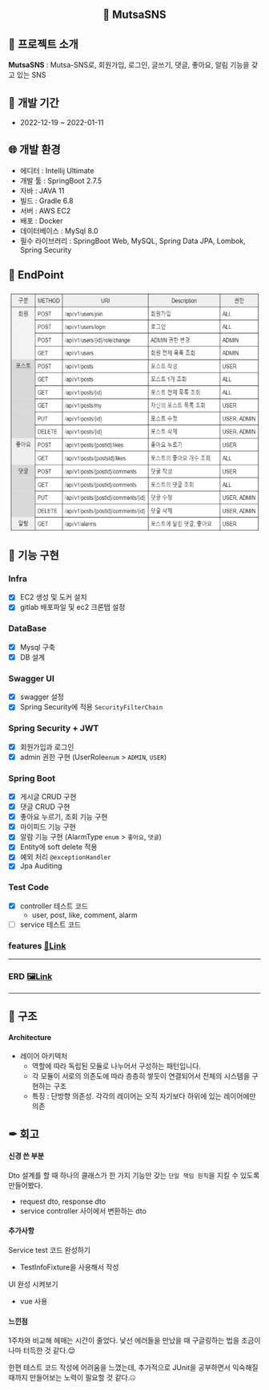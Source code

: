 <div align=center>
 <h2>📧 MutsaSNS</h2>  
</div>


## :ocean: 프로젝트 소개
**MutsaSNS** : Mutsa-SNS로, 회원가입, 로그인, 글쓰기, 댓글, 좋아요, 알림 기능을 갖고 있는 SNS  

## :milky_way: 개발 기간
+ 2022-12-19 ~ 2022-01-11  

## :globe_with_meridians: 개발 환경
+ 에디터 : Intellij Ultimate
+ 개발 툴 : SpringBoot 2.7.5
+ 자바 : JAVA 11
+ 빌드 : Gradle 6.8
+ 서버 : AWS EC2
+ 배포 : Docker
+ 데이터베이스 : MySql 8.0
+ 필수 라이브러리 : SpringBoot Web, MySQL, Spring Data JPA, Lombok, Spring Security



## :blue_book: EndPoint
<img src="src/main/resources/images/endpoint.png" width="600" height="483" align="center"/>


## 🥈 기능 구현 
### Infra
- [x] EC2 생성 및 도커 설치
- [x] gitlab 배포파일 및 ec2 크론탭 설정

### DataBase
- [x] Mysql 구축
- [x] DB 설계

### Swagger UI 
- [x] swagger 설정
- [x] Spring Security에 적용 `SecurityFilterChain`

### Spring Security + JWT 
- [x] 회원가입과 로그인
- [x] admin 권한 구현 (UserRole`enum` > `ADMIN`, `USER`)

### Spring Boot
- [x] 게시글 CRUD 구현
- [x] 댓글 CRUD 구현
- [x] 좋아요 누르기, 조회 기능 구현
- [x] 마이피드 기능 구현
- [x] 알람 기능 구현 (AlarmType `enum` > `좋아요`, `댓글`)
- [x] Entity에 soft delete 적용
- [x] 예외 처리 `@exceptionHandler`
- [x] Jpa Auditing

### Test Code
- [x] controller 테스트 코드
    - user, post, like, comment, alarm
- [ ] service 테스트 코드

### features [📜Link](https://www.notion.so/7b156fe0cf32457c8dbd4b5247657ad0?pvs=4)
---
### ERD [🖼Link](https://www.notion.so/ERD-1d490e69f1c741e2a5e802f2a55cd642?pvs=4)

---
## 🔮 구조 


#### Architecture
- 레이어 아키텍처
    - 역할에 따라 독립된 모듈로 나누어서 구성하는 패턴입니다. 
    - 각 모듈이 서로의 의존도에 따라 층층히 쌓듯이 연결되어서 전체의 시스템을 구현하는 구조
    - 특징 : 단방향 의존성. 각각의 레이어는 오직 자기보다 하위에 있는 레이어에만 의존

## ✒ 회고
#### 신경 쓴 부분
Dto 설계를 할 때 하나의 클래스가 한 가지 기능만 갖는 `단일 책임 원칙`을 지킬 수 있도록 만들어봤다.
- request dto, response dto
- service controller 사이에서 변환하는 dto

#### 추가사항
Service test 코드 완성하기
- TestInfoFixture을 사용해서 작성

UI 완성 시켜보기
- vue 사용

 
#### 느낀점
1주차와 비교해 헤매는 시간이 줄었다. 낯선 에러들을 만났을 때 구글링하는 법을 조금이나마 터득한 것 같다.😌

한편 테스트 코드 작성에 어려움을 느꼈는데, 추가적으로 JUnit을 공부하면서 익숙해질 때까지 만들어보는 노력이 필요할 것  같다.🤐
